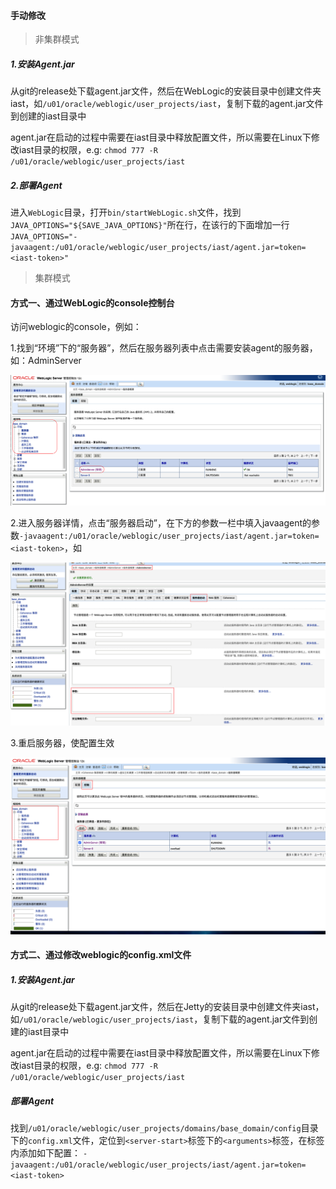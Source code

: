 #### 手动修改
> 非集群模式

##### 1.安装Agent.jar

从git的release处下载agent.jar文件，然后在WebLogic的安装目录中创建文件夹iast，如`/u01/oracle/weblogic/user_projects/iast`，复制下载的agent.jar文件到创建的iast目录中

agent.jar在启动的过程中需要在iast目录中释放配置文件，所以需要在Linux下修改iast目录的权限，e.g: `chmod 777 -R /u01/oracle/weblogic/user_projects/iast`

##### 2.部署Agent

进入`WebLogic`目录，打开`bin/startWebLogic.sh`文件，找到`JAVA_OPTIONS="${SAVE_JAVA_OPTIONS}"`所在行，在该行的下面增加一行`JAVA_OPTIONS="-javaagent:/u01/oracle/weblogic/user_projects/iast/agent.jar=token=<iast-token>"`

> 集群模式

#### 方式一、通过WebLogic的console控制台

访问weblogic的console，例如：

1.找到“环境”下的“服务器”，然后在服务器列表中点击需要安装agent的服务器，如：AdminServer

![adminserver.png](../../assets/deploy/weblogic/adminserver.png)

2.进入服务器详情，点击“服务器启动”，在下方的参数一栏中填入javaagent的参数`-javaagent:/u01/oracle/weblogic/user_projects/iast/agent.jar=token=<iast-token>`，如

![adminserver.png](../../assets/deploy/weblogic/boot.png)

3.重启服务器，使配置生效

![adminserver.png](../../assets/deploy/weblogic/restart.png)

#### 方式二、通过修改weblogic的config.xml文件

##### 1.安装Agent.jar

从git的release处下载agent.jar文件，然后在Jetty的安装目录中创建文件夹iast，如`/u01/oracle/weblogic/user_projects/iast`，复制下载的agent.jar文件到创建的iast目录中

agent.jar在启动的过程中需要在iast目录中释放配置文件，所以需要在Linux下修改iast目录的权限，e.g: `chmod 777 -R /u01/oracle/weblogic/user_projects/iast`

##### 部署Agent
找到`/u01/oracle/weblogic/user_projects/domains/base_domain/config`目录下的`config.xml`文件，定位到`<server-start>`标签下的`<arguments>`标签，在标签内添加如下配置：
`-javaagent:/u01/oracle/weblogic/user_projects/iast/agent.jar=token=<iast-token>`